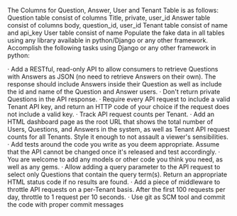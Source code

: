 The Columns for Question, Answer, User and Tenant Table is as follows:
Question table consist of columns Title, private, user_id
Answer table consist of columns body, question_id, user_id
Tenant table consist of name and api_key
User table consist of name
Populate the fake data in all tables using any library available in python/Django or any other framework.
Accomplish the following tasks using Django or any other framework in python:

·  Add a RESTful, read-only API to allow consumers to retrieve Questions with Answers as JSON (no need to retrieve Answers on their own). The response should include Answers inside their Question as well as include the id and name of the Question and Answer users.
·  Don't return private Questions in the API response.
·  Require every API request to include a valid Tenant API key, and return an HTTP code of your choice if the request does not include a valid key.
·  Track API request counts per Tenant.
·  Add an HTML dashboard page as the root URL that shows the total number of Users, Questions, and Answers in the system, as well as Tenant API request counts for all Tenants. Style it enough to not assault a viewer's sensibilities.
·  Add tests around the code you write as you deem appropriate. Assume that the API cannot be changed once it's released and test accordingly.
·  You are welcome to add any models or other code you think you need, as well as any gems.
·  Allow adding a query parameter to the API request to select only Questions that contain the query term(s). Return an appropriate HTML status code if no results are found.
·  Add a piece of middleware to throttle API requests on a per-Tenant basis. After the first 100 requests per day, throttle to 1 request per 10 seconds.
·  Use git as SCM tool and commit the code with proper commit messages